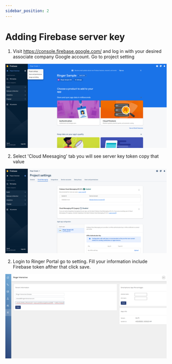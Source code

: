 ```yaml
---
sidebar_position: 2
---
```


# Adding Firebase server key

1. Visit https://console.firebase.google.com/ and log in with your desired associate
company Google account. Go to project setting

![login](./../img/project-setting.png)

2. Select 'Cloud Meesaging' tab you will see server key token copy that value

![login](./../img/project-setting-2.png)

2. Login to Ringer Portal go to setting. Fill your information include Firebase token afther that click save.

![login](./../img/project-setting-3.png)